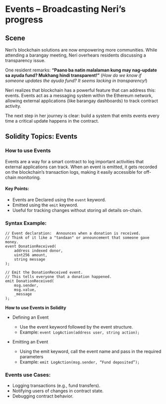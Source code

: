 # Events – Broadcasting Neri’s progress

## Scene

Neri’s blockchain solutions are now empowering more communities. While attending a barangay meeting, Neri overhears residents discussing a transparency issue.

One resident remarks:
**“Paano ba natin malalaman kung may nag-update sa ayuda fund? Mukhang hindi transparent!”** (_How do we know if someone updates the ayuda fund? It seems lacking in transparency!_)

Neri realizes that blockchain has a powerful feature that can address this: events. Events act as a messaging system
within the Ethereum network, allowing external applications (like barangay dashboards) to track contract activity.

The next step in her journey is clear: build a system that emits events every time a critical update happens in the contract.

## Solidity Topics: Events

### How to use Events

Events are a way for a smart contract to log important activities that external applications can track. When an event is emitted, it gets recorded on the blockchain’s transaction logs, making it easily accessible for off-chain monitoring.

#### Key Points:

- Events are Declared using the `event` keyword.
- Emitted using the `emit` keyword.
- Useful for tracking changes without storing all details on-chain.

### Syntax Example:

```solidity
// Event declaration:  Announces when a donation is received.
// Think of it like a "tandaan" or announcement that someone gave money.
event DonationReceived(
    address indexed donor,
    uint256 amount,
    string message
);

// Emit the DonationReceived event.
// This tells everyone that a donation happened.
emit DonationReceived(
    msg.sender,
    msg.value,
    _message
);
```

**How to use Events in Solidity**

- Defining an Event

  - Use the event keyword followed by the event structure.
  - Example: `event LogAction(address user, string action);`

- Emitting an Event
  - Using the emit keyword, call the event name and pass in the required parameters
  - Example: `emit LogAction(msg.sender, “Fund deposited”);`

### Events use Cases:

- Logging transactions (e.g., fund transfers).
- Notifying users of changes in contract state.
- Debugging contract behavior.
